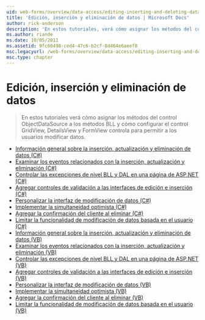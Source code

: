 ```yaml
---
uid: web-forms/overview/data-access/editing-inserting-and-deleting-data/index
title: 'Edición, inserción y eliminación de datos | Microsoft Docs'
author: rick-anderson
description: 'En estos tutoriales, verá cómo asignar los métodos del control ObjectDataSource a los métodos BLL y cómo configurar el control GridView, DetailsView y FormView co...'
ms.author: riande
ms.date: 10/05/2011
ms.assetid: 9fc60498-ced4-47c6-b2cf-8d464e6aeef8
msc.legacyurl: /web-forms/overview/data-access/editing-inserting-and-deleting-data
msc.type: chapter
---
```

<a name="editing-inserting-and-deleting-data"></a>Edición, inserción y eliminación de datos
====================
> En estos tutoriales verá cómo asignar los métodos del control ObjectDataSource a los métodos BLL y cómo configurar el control GridView, DetailsView y FormView controla para permitir a los usuarios modificar datos.


- [Información general sobre la inserción, actualización y eliminación de datos (C#)](an-overview-of-inserting-updating-and-deleting-data-cs.md)
- [Examinar los eventos relacionados con la inserción, actualización y eliminación (C#)](examining-the-events-associated-with-inserting-updating-and-deleting-cs.md)
- [Controlar las excepciones de nivel BLL y DAL en una página de ASP.NET (C#)](handling-bll-and-dal-level-exceptions-in-an-asp-net-page-cs.md)
- [Agregar controles de validación a las interfaces de edición e inserción (C#)](adding-validation-controls-to-the-editing-and-inserting-interfaces-cs.md)
- [Personalizar la interfaz de modificación de datos (C#)](customizing-the-data-modification-interface-cs.md)
- [Implementar la simultaneidad optimista (C#)](implementing-optimistic-concurrency-cs.md)
- [Agregar la confirmación del cliente al eliminar (C#)](adding-client-side-confirmation-when-deleting-cs.md)
- [Limitar la funcionalidad de modificación de datos basada en el usuario (C#)](limiting-data-modification-functionality-based-on-the-user-cs.md)
- [Información general sobre la inserción, actualización y eliminación de datos (VB)](an-overview-of-inserting-updating-and-deleting-data-vb.md)
- [Examinar los eventos relacionados con la inserción, actualización y eliminación (VB)](examining-the-events-associated-with-inserting-updating-and-deleting-vb.md)
- [Controlar las excepciones de nivel BLL y DAL en una página de ASP.NET (VB)](handling-bll-and-dal-level-exceptions-in-an-asp-net-page-vb.md)
- [Agregar controles de validación a las interfaces de edición e inserción (VB)](adding-validation-controls-to-the-editing-and-inserting-interfaces-vb.md)
- [Personalizar la interfaz de modificación de datos (VB)](customizing-the-data-modification-interface-vb.md)
- [Implementar la simultaneidad optimista (VB)](implementing-optimistic-concurrency-vb.md)
- [Agregar la confirmación del cliente al eliminar (VB)](adding-client-side-confirmation-when-deleting-vb.md)
- [Limitar la funcionalidad de modificación de datos basada en el usuario (VB)](limiting-data-modification-functionality-based-on-the-user-vb.md)
